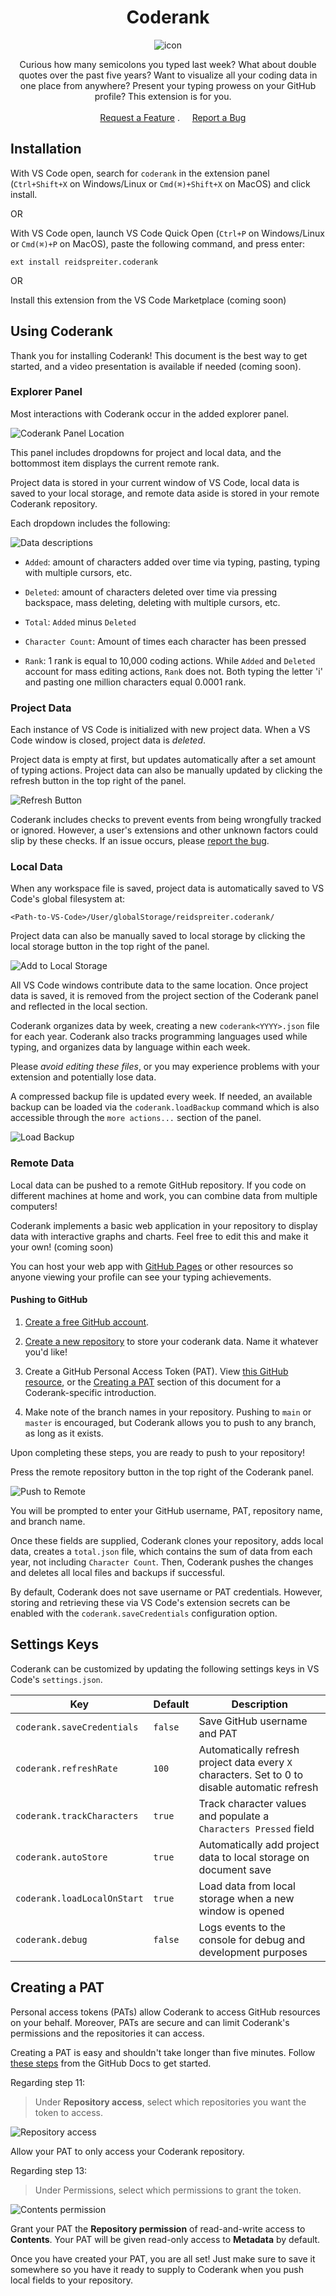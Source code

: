 <div align="center">

# Coderank

![icon](./icon.png)

</div>

<p align="center">
 Curious how many semicolons you typed last week? What about double quotes over the past five years? Want to visualize all your coding data in one place from anywhere? Present your typing prowess on your GitHub profile? This extension is for you.
    <br>
    <br>
    <a href="https://github.com/reidspreiter/coderank/issues/new?assignees=&labels=enhancement&projects=&template=feature_request.md&title=">Request a Feature</a>
 .
    <a href="https://github.com/reidspreiter/coderank/issues/new?assignees=&labels=bug&projects=&template=bug_report.md&title=">Report a Bug</a>
</p>

## Installation

With VS Code open, search for `coderank` in the extension panel (`Ctrl+Shift+X` on Windows/Linux or `Cmd(⌘)+Shift+X` on MacOS) and click install.

OR

With VS Code open, launch VS Code Quick Open (`Ctrl+P` on Windows/Linux or `Cmd(⌘)+P` on MacOS), paste the following command, and press enter:

```
ext install reidspreiter.coderank
```

OR

Install this extension from the VS Code Marketplace (coming soon)

## Using Coderank

Thank you for installing Coderank! This document is the best way to get started, and a video presentation is available if needed (coming soon).

### Explorer Panel

Most interactions with Coderank occur in the added explorer panel.

![Coderank Panel Location](./static/location.png)

This panel includes dropdowns for project and local data, and the bottommost item displays the current remote rank.

Project data is stored in your current window of VS Code, local data is saved to your local storage, and remote data aside is stored in your remote Coderank repository.

Each dropdown includes the following:

![Data descriptions](./static/panelDescriptions.png)

- `Added`: amount of characters added over time via typing, pasting, typing with multiple cursors, etc.

- `Deleted`: amount of characters deleted over time via pressing backspace, mass deleting, deleting with multiple cursors, etc.

- `Total`: `Added` minus `Deleted`

- `Character Count`: Amount of times each character has been pressed

- `Rank`: 1 rank is equal to 10,000 coding actions. While `Added` and `Deleted` account for mass editing actions, `Rank` does not. Both typing the letter 'i' and pasting one million characters equal 0.0001 rank.

### Project Data

Each instance of VS Code is initialized with new project data. When a VS Code window is closed, project data is _deleted_.

Project data is empty at first, but updates automatically after a set amount of typing actions. Project data can also be manually updated by clicking the refresh button in the top right of the panel.

![Refresh Button](./static/projectToLocal.png)

Coderank includes checks to prevent events from being wrongfully tracked or ignored. However, a user's extensions and other unknown factors could slip by these checks. If an issue occurs, please [report the bug](https://github.com/reidspreiter/coderank/issues/new?assignees=&labels=bug&projects=&template=bug_report.md&title=).


### Local Data

When any workspace file is saved, project data is automatically saved to VS Code's global filesystem at: 

```
<Path-to-VS-Code>/User/globalStorage/reidspreiter.coderank/
```

Project data can also be manually saved to local storage by clicking the local storage button in the top right of the panel.

![Add to Local Storage](./static/projectToLocal.png)

All VS Code windows contribute data to the same location. Once project data is saved, it is removed from the project section of the Coderank panel and reflected in the local section.

Coderank organizes data by week, creating a new `coderank<YYYY>.json` file for each year. Coderank also tracks programming languages used while typing, and organizes data by language within each week.

Please _avoid editing these files_, or you may experience problems with your extension and potentially lose data.

A compressed backup file is updated every week. If needed, an available backup can be loaded via the `coderank.loadBackup` command which is also accessible through the `more actions...` section of the panel.

![Load Backup](./static/loadBackup.png)

### Remote Data

Local data can be pushed to a remote GitHub repository. If you code on different machines at home and work, you can combine data from multiple computers!

Coderank implements a basic web application in your repository to display data with interactive graphs and charts. Feel free to edit this and make it your own! (coming soon)

You can host your web app with [GitHub Pages](https://pages.github.com/) or other resources so anyone viewing your profile can see your typing achievements.

#### Pushing to GitHub

1. [Create a free GitHub account](https://github.com/).

2. [Create a new repository](https://docs.github.com/en/repositories/creating-and-managing-repositories/quickstart-for-repositories) to store your coderank data. Name it whatever you'd like!

3. Create a GitHub Personal Access Token (PAT). View [this GitHub resource](https://docs.github.com/en/authentication/keeping-your-account-and-data-secure/managing-your-personal-access-tokens#creating-a-fine-grained-personal-access-token), or the [Creating a PAT](#creating-a-pat) section of this document for a Coderank-specific introduction.

4. Make note of the branch names in your repository. Pushing to `main` or `master` is encouraged, but Coderank allows you to push to any branch, as long as it exists.

Upon completing these steps, you are ready to push to your repository!

Press the remote repository button in the top right of the Coderank panel.

![Push to Remote](./static/localToRemote.png)

You will be prompted to enter your GitHub username, PAT, repository name, and branch name.

Once these fields are supplied, Coderank clones your repository, adds local data, creates a `total.json` file, which contains the sum of data from each year, not including `Character Count`. Then, Coderank pushes the changes and deletes all local files and backups if successful.

By default, Coderank does not save username or PAT credentials. However, storing and retrieving these via VS Code's extension secrets can be enabled with the `coderank.saveCredentials` configuration option.

## Settings Keys

Coderank can be customized by updating the following settings keys in VS Code's `settings.json`.

| Key | Default | Description |
|-----|---------|-------------|
| `coderank.saveCredentials` | `false` | Save GitHub username and PAT
| `coderank.refreshRate` | `100` | Automatically refresh project data every `X` characters. Set to 0 to disable automatic refresh |
| `coderank.trackCharacters` | `true` | Track character values and populate a `Characters Pressed` field |
| `coderank.autoStore` | `true` | Automatically add project data to local storage on document save |
| `coderank.loadLocalOnStart` | `true` | Load data from local storage when a new window is opened |
| `coderank.debug` | `false` | Logs events to the console for debug and development purposes |

## Creating a PAT

Personal access tokens (PATs) allow Coderank to access GitHub resources on your behalf. Moreover, PATs are secure and can limit Coderank's permissions and the repositories it can access.

Creating a PAT is easy and shouldn't take longer than five minutes. Follow [these steps](https://docs.github.com/en/authentication/keeping-your-account-and-data-secure/managing-your-personal-access-tokens#creating-a-fine-grained-personal-access-token) from the GitHub Docs to get started.

Regarding step 11:
>Under **Repository access**, select which repositories you want the token to access.

![Repository access](./static/PATRepository.png)

Allow your PAT to only access your Coderank repository.

Regarding step 13:
>Under Permissions, select which permissions to grant the token.

![Contents permission](./static/PATPermissions.png)

Grant your PAT the **Repository permission** of read-and-write access to **Contents**. Your PAT will be given read-only access to **Metadata** by default.

Once you have created your PAT, you are all set! Just make sure to save it somewhere so you have it ready to supply to Coderank when you push local fields to your repository.

